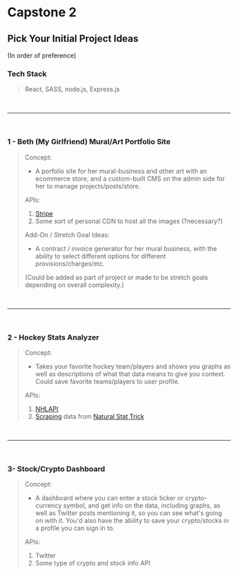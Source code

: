 # Capstone 2

## Pick Your Initial Project Ideas

(In order of preference)

### Tech Stack

> React, SASS, node.js, Express.js

<br>
<hr>
<br>

### 1 - Beth (My Girlfriend) Mural/Art Portfolio Site

> Concept:
>
> -   A porfolio site for her mural-business and other art with an ecommerce store, and a custom-built CMS on the admin side for her to manage projects/posts/store.
>
> APIs:
>
> 1. [Stripe](https://stripe.com/docs)
> 2. Some sort of personal CDN to host all the images (?necessary?)
>
> Add-On / Stretch Goal Ideas:
>
> -   A contract / invoice generator for her mural business, with the ability to select different options for different provisions/charges/etc.
>
> (Could be added as part of project or made to be stretch goals depending on overall complexity.)

<br>
<hr>
<br>

### 2 - Hockey Stats Analyzer

> Concept:
>
> -   Takes your favorite hockey team/players and shows you graphs as well as descriptions of what that data means to give you context. Could save favorite teams/players to user profile.
>
> APIs:
>
> 1. [NHLAPI](https://gitlab.com/dword4/nhlapi/-/tree/master)
> 2. [Scraping](https://medium.com/nerd-for-tech/scraping-data-tables-from-natural-stat-trick-using-beautiful-soup-3251191bc3e1) data from [Natural Stat Trick](https://www.naturalstattrick.com/)

<br>
<hr>
<br>

### 3- Stock/Crypto Dashboard

> Concept:
>
> -   A dashboard where you can enter a stock ticker or crypto-currency symbol, and get info on the data, including graphs, as well as Twitter posts mentioning it, so you can see what's going on with it. You'd also have the ability to save your crypto/stocks in a profile you can sign in to.
>
> APIs:
>
> 1. Twitter
> 2. Some type of crypto and stock info API
